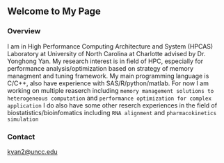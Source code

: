 ## Welcome to My Page

### Overview
I am in High Performance Computing Architecture and System (HPCAS) Laboratory at University of North Carolina at Charlotte advised by Dr. Yonghong Yan.
My research interest is in field of HPC, especially for performance analysis/optimization based on strategy of memory managment and tuning framework.
My main programming language is C/C++, also have experience with SAS/R/python/matlab.
For now I am working on multiple reaserch including 
`memory management solutions to heterogeneous computation`
and
`performance optimization for complex application`
I do also have some other reserch experiences in the field of biostatistics/bioinfomatics including
`RNA alignment`
and 
`pharmacokinetics simulation`

### Contact
kyan2@uncc.edu
